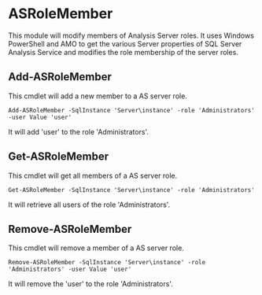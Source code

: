 # ASRoleMember
This module will modify members of Analysis Server roles.
It uses Windows PowerShell and AMO to get the various Server properties of SQL Server Analysis Service and modifies the role membership of the server roles.
## Add-ASRoleMember
This cmdlet will add a new member to a AS server role.

`Add-ASRoleMember -SqlInstance 'Server\instance' -role 'Administrators' -user Value 'user'`

It will add 'user' to the role 'Administrators'.

## Get-ASRoleMember
This cmdlet will get all members of a AS server role.

`Get-ASRoleMember -SqlInstance 'Server\instance' -role 'Administrators'`

It will retrieve all users of the role 'Administrators'.

## Remove-ASRoleMember
This cmdlet will remove a  member of a AS server role.

`Remove-ASRoleMember -SqlInstance 'Server\instance' -role 'Administrators' -user Value 'user'`

It will remove the 'user' to the role 'Administrators'.

